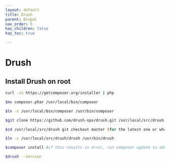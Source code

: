 ```yaml
---
layout: default
title: Drush
parent: Drupal
nav_order: 5
has_children: false
has_toc: true

---
```


# Drush

## Install Drush on root

```bash
curl -sS https://getcomposer.org/installer | php
```
```bash
$mv composer.phar /usr/local/bin/composer
```
```bash
$ln -s /usr/local/bin/composer /usr/bin/composer
```
```bash
$git clone https://github.com/drush-ops/drush.git /usr/local/src/drush
```
```bash
$cd /usr/local/src/drush git checkout master (for the latest one or whatever version you want)
```
```bash
$ln -s /usr/local/src/drush/drush /usr/bin/drush
```
```bash
$composer install #if this results in error, run composer update to add the dependencies
```

```bash
$drush --version 
```

